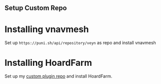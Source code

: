 ## Setup Custom Repo


# Installing vnavmesh
Set up `https://puni.sh/api/repository/veyn` as repo and install vnavmesh

# Installing HoardFarm
Set up my [custom plugin repo](https://github.com/Jukkales/DalamudPlugins) and install HoardFarm.
